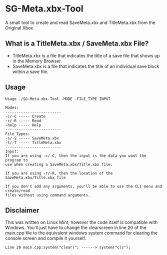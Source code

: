 # SG-Meta.xbx-Tool
A small tool to create and read SaveMeta.xbx and TitleMeta.xbx from the Original Xbox
## What is a TitleMeta.xbx / SaveMeta.xbx File?
- TitleMeta.xbx is a file that indicates the title of a save file that shows up in the Memory Browser.
- SaveMeta.xbx is a file that indicates the title of an individual save block within a save file. 
## Usage
```
Usage ./SG-Meta.xbx-Tool -MODE -FILE_TYPE INPUT

Modes:
-------------------------
-c/-C ----- Create
-r/-R ----- Read
-help ----- Help
-------------------------
File Types:
-s/-S ----- SaveMeta.xbx
-t/-T ----- TitleMeta.xbx
-------------------------
Input:
If you are using -c/-C, then the input is the data you want the program to 
use when creating a SaveMeta.xbx/Title.xbx file.

If you are using -r/-R, then the location of the SaveMeta.xbx/Title.xbx file

If you don't add any arguments, you'll be able to use the CLI menu and create/read
files without using command arguments.
```
## Disclaimer
This was written on Linux Mint, however the code itself is compatible with Windows. You'll just have to change the clearscreen in line 20 of the main.cpp file to the equivalent windows system command for clearing the console screen and compile it yourself.

```
Line 20 main.cpp:system("clear)"; ------> system("cls");
```
